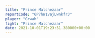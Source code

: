 ```yaml
---
title: "Prince Malchezaar"
reportCode: "6P7hW1vajLwnkfrJ"
player: "Grwah"
fight: "Prince Malchezaar"
date: 2021-10-01T19:23:51.380000+00:00
---
```

